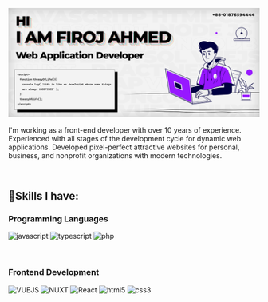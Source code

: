 [![MasterHead](https://raw.githubusercontent.com/codiologist/codiologist/main/firoj-ahmed-codiologist.jpg)](#)

I'm working as a front-end developer with over 10 years of experience. Experienced with all stages of the development cycle for dynamic web applications. Developed pixel-perfect attractive websites for personal, business, and nonprofit organizations with modern technologies.

<br/>

<h2>💪Skills I have:</h2>
<h3>Programming Languages</h3>
<p>
    <img src="https://img.shields.io/badge/JavaScript-323330?style=for-the-badge&logo=javascript&logoColor=F7DF1E" alt="javascript" />
    <img src="https://img.shields.io/badge/TypeScript-007ACC?style=for-the-badge&logo=typescript&logoColor=white" alt="typescript" />
    <img src="https://img.shields.io/badge/PHP-777BB4?style=for-the-badge&logo=php&logoColor=white" alt="php" />
</p>


<br/>
<h3>Frontend Development</h3>
<p>
    <img src="https://img.shields.io/badge/Vue.js-35495E?style=for-the-badge&logo=vue.js&logoColor=4FC08D" alt="VUEJS" />
    <img src="https://img.shields.io/badge/nuxt%20js-00C58E?style=for-the-badge&logo=nuxtdotjs&logoColor=white" alt="NUXT" />
    <img src="https://img.shields.io/badge/React-20232A?style=for-the-badge&logo=react&logoColor=61DAFB" alt="React" />
    <img src="https://img.shields.io/badge/HTML5-E34F26?style=for-the-badge&logo=html5&logoColor=white" alt="html5" />
    <img src="https://img.shields.io/badge/CSS3-1572B6?style=for-the-badge&logo=css3&logoColor=white" alt="css3" />
</p>

